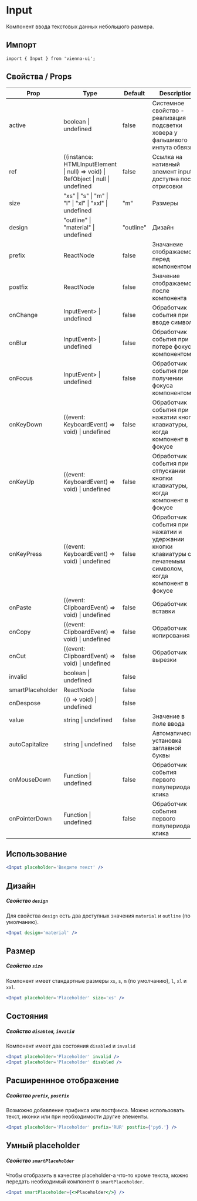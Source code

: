# Input

Компонент ввода текстовых данных небольшого размера.


## Импорт

```
import { Input } from 'vienna-ui';
```

## Свойства / Props

Prop | Type | Default | Description
--- | --- | --- | ---
active | boolean \| undefined | false | Системное свойство - реализация подсветки ховера у фальшивого инпута обвязки
ref | ((instance: HTMLInputElement \| null) => void) \| RefObject \| null \| undefined | false | Сcылка на нативный элемент input, доступна после отрисовки
size | "xs" \| "s" \| "m" \| "l" \| "xl" \| "xxl" \| undefined | "m" | Размеры
design | "outline" \| "material" \| undefined | "outline" | Дизайн
prefix | ReactNode | false | Значанеие отображаемое перед компонентом
postfix | ReactNode | false | Значение отображаемое после компонента
onChange | InputEvent> \| undefined | false | Обработчик события при вводе символов
onBlur | InputEvent> \| undefined | false | Обработчик события при потере фокуса компонентом
onFocus | InputEvent> \| undefined | false | Обработчик события при получении фокуса компонентом
onKeyDown | ((event: KeyboardEvent) => void) \| undefined | false | Обработчик события при нажатии кнопки клавиатуры, когда компонент в фокусе
onKeyUp | ((event: KeyboardEvent) => void) \| undefined | false | Обработчик события при отпускании кнопки клавиатуры, когда компонент в фокусе
onKeyPress | ((event: KeyboardEvent) => void) \| undefined | false | Обработчик события при нажатии и удержании кнопки клавиатуры с печатемым символом, когда компонент в фокусе
onPaste | ((event: ClipboardEvent) => void) \| undefined | false | Обработчик вставки
onCopy | ((event: ClipboardEvent) => void) \| undefined | false | Обработчик копирования
onCut | ((event: ClipboardEvent) => void) \| undefined | false | Обработчик вырезки
invalid | boolean \| undefined | false |
smartPlaceholder | ReactNode | false |
onDespose | (() => void) \| undefined | false |
value | string \| undefined | false | Значение в поле ввода
autoCapitalize | string \| undefined | false | Автоматическая установка заглавной буквы
onMouseDown | Function \| undefined | false | Обработчик события первого полупериода клика
onPointerDown | Function \| undefined | false | Обработчик события первого полупериода клика

## Использование

```jsx
<Input placeholder='Введите текст' />
```

## Дизайн
##### Свойство `design`

Для свойства `design` есть два доступных значения `material` и `outline` (по умолчанию).

```jsx
<Input design='material' />
```

## Размер
##### Свойство `size`

Компонент имеет стандартные размеры `xs`, `s`, `m` (по умолчанию), `l`, `xl` и `xxl`.

```jsx
<Input placeholder='Placeholder' size='xs' />
```

## Состояния
##### Свойство `disabled`, `invalid`

Компонент имеет два состояния `disabled` и `invalid`

```jsx
<Input placeholder='Placeholder' invalid />
<Input placeholder='Placeholder' disabled />
```

## Расширеннное отображение
##### Свойство `prefix`, `postfix`

Возможно добавление прификса или постфикса. Можно использовать текст, иконки или при необходимости другие элементы.

```jsx
<Input placeholder='Placeholder' prefix='RUR' postfix={'руб.'} />
```

## Умный placeholder 
##### Свойство `smartPlaceholder`

Чтобы отобразить в качестве placeholder-а что-то кроме текста, можно передать необходимый компонент в `smartPlaceholder`.

```jsx
<Input smartPlaceholder={<>Placeholder</>} />
```
